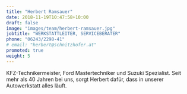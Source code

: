 ```yaml
---
title: "Herbert Ramsauer"
date: 2018-11-19T10:47:58+10:00
draft: false
image: "images/team/herbert-ramsauer.jpg"
jobtitle: "WERKSTATTLEITER, SERVICEBERATER"
phone: "06243/2298-41"
# email: "herbert@schnitzhofer.at"
promoted: true
weight: 5
---
```


KFZ-Technikermeister, Ford Mastertechniker und Suzuki Spezialist. Seit mehr als 40 Jahren bei uns, sorgt Herbert dafür, dass in unserer Autowerkstatt alles läuft.
